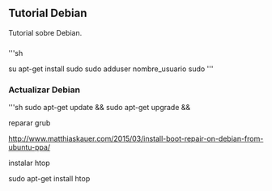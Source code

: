 ## Tutorial Debian

Tutorial sobre Debian.

###
'''sh

su
apt-get install sudo
sudo adduser nombre_usuario sudo
'''

### Actualizar Debian

'''sh
sudo apt-get update && sudo apt-get upgrade &&


reparar grub

http://www.matthiaskauer.com/2015/03/install-boot-repair-on-debian-from-ubuntu-ppa/

instalar htop

sudo apt-get install htop
